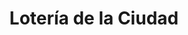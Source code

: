 ---
title: "Lotería de la Ciudad"
url: /ciudad-autonoma-de-buenos-aires/loteria-de-la-ciudad-capitan-general-ramon-freire/
shop: Lotterie
---